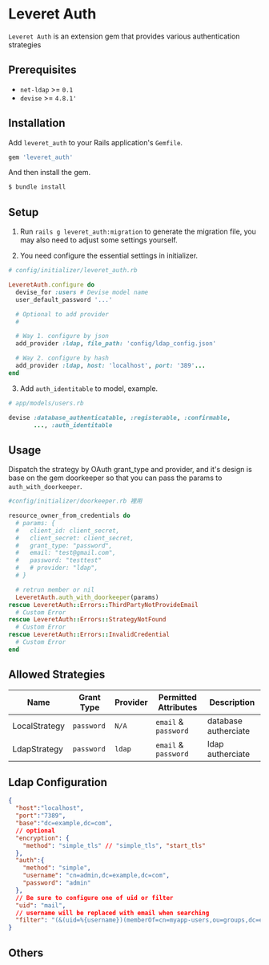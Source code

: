 # Leveret Auth

`Leveret Auth` is an extension gem that provides various authentication strategies

## Prerequisites

- `net-ldap` >= `0.1`
- `devise` >= `4.8.1'`

## Installation

Add `leveret_auth` to your Rails application's `Gemfile`.

```ruby
gem 'leveret_auth'
```

And then install the gem.

```bash
$ bundle install
```

## Setup

1. Run `rails g leveret_auth:migration` to generate the migration file, you may also need to adjust some settings yourself.

2. You need configure the essential settings in initializer.

```ruby
# config/initializer/leveret_auth.rb

LeveretAuth.configure do
  devise_for :users # Devise model name
  user_default_password '...'

  # Optional to add provider
  #

  # Way 1. configure by json 
  add_provider :ldap, file_path: 'config/ldap_config.json'

  # Way 2. configure by hash
  add_provider :ldap, host: 'localhost', port: '389'...
end
```

3. Add `auth_identitable` to model, example.

```ruby
# app/models/users.rb

devise :database_authenticatable, :registerable, :confirmable,
       ..., :auth_identitable
```

## Usage

Dispatch the strategy by OAuth grant_type and provider, and it's design is base on the gem doorkeeper so that you can pass the params to `auth_with_doorkeeper`.

```ruby
#config/initializer/doorkeeper.rb 裡用

resource_owner_from_credentials do
  # params: {
  #   client_id: client_secret,
  #   client_secret: client_secret,
  #   grant_type: "password",
  #   email: "test@gmail.com",
  #   password: "testtest"
  #   # provider: "ldap",
  # }

  # retrun member or nil
  LeveretAuth.auth_with_doorkeeper(params)
rescue LeveretAuth::Errors::ThirdPartyNotProvideEmail
  # Custom Error 
rescue LeveretAuth::Errors::StrategyNotFound
  # Custom Error
rescue LeveretAuth::Errors::InvalidCredential
  # Custom Error
end
```

## Allowed Strategies

|     Name      |  Grant Type  | Provider | Permitted Attributes |      Description     |
| ------------- | ------------ | -------- | -------------------- | -------------------- |
| LocalStrategy |  `password`  |  `N/A`   | `email` & `password` | database autherciate |
| LdapStrategy  |  `password`  |  `ldap`  | `email` & `password` |   ldap autherciate   |

## Ldap Configuration

```json
{
  "host":"localhost",
  "port":"7389",
  "base":"dc=example,dc=com",
  // optional
  "encryption": {
    "method": "simple_tls" // "simple_tls", "start_tls"
  },
  "auth":{
    "method": "simple",
    "username": "cn=admin,dc=example,dc=com",
    "password": "admin"
  },
  // Be sure to configure one of uid or filter
  "uid": "mail",
  // username will be replaced with email when searching
  "filter": "(&(uid=%{username})(memberOf=cn=myapp-users,ou=groups,dc=example,dc=com))"
}
```

## Others